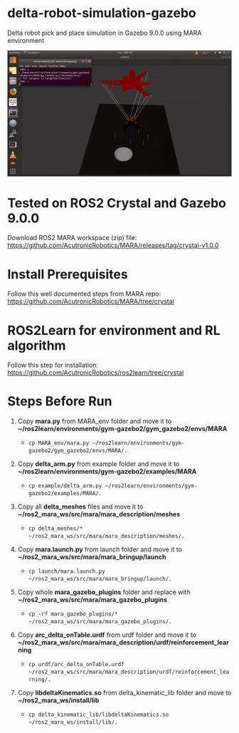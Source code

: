 # delta-robot-simulation-gazebo

Delta robot pick and place simulation in Gazebo 9.0.0 using MARA environment

![](demo/DeltaRobotPickandplaceapplication.gif)


# Tested on ROS2 Crystal and Gazebo 9.0.0
Download ROS2 MARA workspace (zip) file: https://github.com/AcutronicRobotics/MARA/releases/tag/crystal-v1.0.0

# Install Prerequisites
Follow this well documented steps from MARA repo: https://github.com/AcutronicRobotics/MARA/tree/crystal

# ROS2Learn for environment and RL algorithm
Follow this step for installation: https://github.com/AcutronicRobotics/ros2learn/tree/crystal

# Steps Before Run
1. Copy **mara.py** from MARA_env folder and move it to **~/ros2learn/environments/gym-gazebo2/gym_gazebo2/envs/MARA**
   - `cp MARA_env/mara.py ~/ros2learn/environments/gym-gazebo2/gym_gazebo2/envs/MARA/.`
   
2. Copy **delta_arm.py** from example folder and move it to **~/ros2learn/environments/gym-gazebo2/examples/MARA**
   - `cp example/delta_arm.py ~/ros2learn/environments/gym-gazebo2/examples/MARA/.`
   
3. Copy all **delta_meshes** files and move it to **~/ros2_mara_ws/src/mara/mara_description/meshes**
   - `cp delta_meshes/* ~/ros2_mara_ws/src/mara/mara_description/meshes/.`
   
4. Copy **mara.launch.py** from launch folder and move it to **~/ros2_mara_ws/src/mara/mara_bringup/launch**
   - `cp launch/mara.launch.py ~/ros2_mara_ws/src/mara/mara_bringup/launch/.`
   
5. Copy whole **mara_gazebo_plugins** folder and replace with **~/ros2_mara_ws/src/mara/mara_gazebo_plugins**
   - `cp -rf mara_gazebo_plugins/* ~/ros2_mara_ws/src/mara/mara_gazebo_plugins/.`
   
6. Copy **arc_delta_onTable.urdf** from urdf folder and move it to **~/ros2_mara_ws/src/mara/mara_description/urdf/reinforcement_learning**
   - `cp urdf/arc_delta_onTable.urdf ~/ros2_mara_ws/src/mara/mara_description/urdf/reinforcement_learning/.`
   
7. Copy **libdeltaKinematics.so** from delta_kinematic_lib folder and move to **~/ros2_mara_ws/install/lib**
   - `cp delta_kinematic_lib/libdeltaKinematics.so ~/ros2_mara_ws/install/lib/.`
